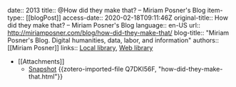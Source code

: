 date:: 2013
title:: @How did they make that? – Miriam Posner's Blog
item-type:: [[blogPost]]
access-date:: 2020-02-18T09:11:46Z
original-title:: How did they make that? – Miriam Posner's Blog
language:: en-US
url:: http://miriamposner.com/blog/how-did-they-make-that/
blog-title:: "Miriam Posner's Blog.  Digital humanities, data, labor, and information"
authors:: [[Miriam Posner]]
links:: [Local library](zotero://select/groups/2386895/items/KU2HKSEI), [Web library](https://www.zotero.org/groups/2386895/items/KU2HKSEI)

- [[Attachments]]
	- [Snapshot](http://miriamposner.com/blog/how-did-they-make-that/) {{zotero-imported-file Q7DKI56F, "how-did-they-make-that.html"}}